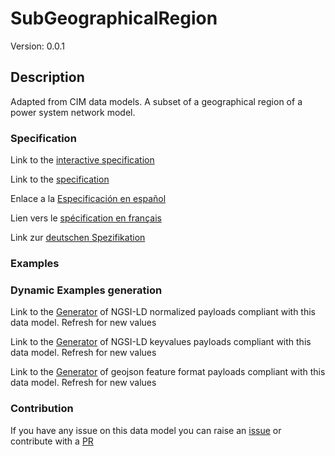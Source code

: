 # SubGeographicalRegion
Version: 0.0.1

## Description 

Adapted from CIM data models. A subset of a geographical region of a power system network model.
### Specification

Link to the [interactive specification](https://swagger.lab.fiware.org/?url=https://smart-data-models.github.io/dataModel.EnergyCIM/SubGeographicalRegion/swagger.yaml)

Link to the [specification](https://github.com/smart-data-models/dataModel.EnergyCIM/blob/master/SubGeographicalRegion/doc/spec.md)

Enlace a la [Especificación en español](https://github.com/smart-data-models/dataModel.EnergyCIM/blob/master/SubGeographicalRegion/doc/spec_ES.md)

Lien vers le [spécification en français](https://github.com/smart-data-models/dataModel.EnergyCIM/blob/master/SubGeographicalRegion/doc/spec_FR.md)

Link zur [deutschen Spezifikation](https://github.com/smart-data-models/dataModel.EnergyCIM/blob/master/SubGeographicalRegion/doc/spec_DE.md)
### Examples
### Dynamic Examples generation

Link to the [Generator](https://smartdatamodels.org/extra/ngsi-ld_generator.php?schemaUrl=https://raw.githubusercontent.com/smart-data-models/dataModel.EnergyCIM/master/SubGeographicalRegion/schema.json&email=info@smartdatamodels.org) of NGSI-LD normalized payloads compliant with this data model. Refresh for new values

Link to the [Generator](https://smartdatamodels.org/extra/ngsi-ld_generator_keyvalues.php?schemaUrl=https://raw.githubusercontent.com/smart-data-models/dataModel.EnergyCIM/master/SubGeographicalRegion/schema.json&email=info@smartdatamodels.org) of NGSI-LD keyvalues payloads compliant with this data model. Refresh for new values

Link to the [Generator](https://smartdatamodels.org/extra/geojson_features_generator.php?schemaUrl=https://raw.githubusercontent.com/smart-data-models/dataModel.EnergyCIM/master/SubGeographicalRegion/schema.json&email=info@smartdatamodels.org) of geojson feature format payloads compliant with this data model. Refresh for new values
### Contribution

 If you have any issue on this data model you can raise an [issue](https://github.com/smart-data-models/dataModel.EnergyCIM/issues)  or contribute with a [PR](https://github.com/smart-data-models/dataModel.EnergyCIM/pulls)